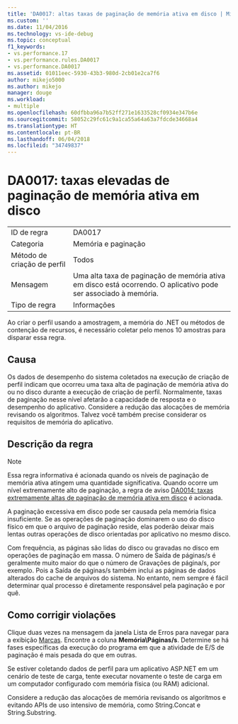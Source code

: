 ```yaml
---
title: 'DA0017: altas taxas de paginação de memória ativa em disco | Microsoft Docs'
ms.custom: ''
ms.date: 11/04/2016
ms.technology: vs-ide-debug
ms.topic: conceptual
f1_keywords:
- vs.performance.17
- vs.performance.rules.DA0017
- vs.performance.DA0017
ms.assetid: 01011eec-5930-43b3-980d-2cb01e2ca7f6
author: mikejo5000
ms.author: mikejo
manager: douge
ms.workload:
- multiple
ms.openlocfilehash: 60dfbba96a7b52ff271e1633528cf0934e347b6e
ms.sourcegitcommit: 58052c29fc61c9a1ca55a64a63a7fdcde34668a4
ms.translationtype: HT
ms.contentlocale: pt-BR
ms.lasthandoff: 06/04/2018
ms.locfileid: "34749837"
---
```

# <a name="da0017-high-rates-of-paging-active-memory-to-disk"></a>DA0017: taxas elevadas de paginação de memória ativa em disco
|||  
|-|-|  
|ID de regra|DA0017|  
|Categoria|Memória e paginação|  
|Método de criação de perfil|Todos|  
|Mensagem|Uma alta taxa de paginação de memória ativa em disco está ocorrendo. O aplicativo pode ser associado à memória.|  
|Tipo de regra|Informações|  
  
 Ao criar o perfil usando a amostragem, a memória do .NET ou métodos de contenção de recursos, é necessário coletar pelo menos 10 amostras para disparar essa regra.  
  
## <a name="cause"></a>Causa  
 Os dados de desempenho do sistema coletados na execução de criação de perfil indicam que ocorreu uma taxa alta de paginação de memória ativa do ou no disco durante a execução de criação de perfil. Normalmente, taxas de paginação nesse nível afetarão a capacidade de resposta e o desempenho do aplicativo. Considere a redução das alocações de memória revisando os algoritmos. Talvez você também precise considerar os requisitos de memória do aplicativo.  
  
## <a name="rule-description"></a>Descrição da regra  
  
> [!NOTE]
>  Essa regra informativa é acionada quando os níveis de paginação de memória ativa atingem uma quantidade significativa. Quando ocorre um nível extremamente alto de paginação, a regra de aviso [DA0014: taxas extremamente altas de paginação de memória ativa em disco](../profiling/da0014-extremely-high-rates-of-paging-active-memory-to-disk.md) é acionada.  
  
 A paginação excessiva em disco pode ser causada pela memória física insuficiente. Se as operações de paginação dominarem o uso do disco físico em que o arquivo de paginação reside, elas poderão deixar mais lentas outras operações de disco orientadas por aplicativo no mesmo disco.  
  
 Com frequência, as páginas são lidas do disco ou gravadas no disco em operações de paginação em massa. O número de Saída de páginas/s é geralmente muito maior do que o número de Gravações de página/s, por exemplo. Pois a Saída de páginas/s também inclui as páginas de dados alterados do cache de arquivos do sistema. No entanto, nem sempre é fácil determinar qual processo é diretamente responsável pela paginação e por quê.  
  
## <a name="how-to-fix-violations"></a>Como corrigir violações  
 Clique duas vezes na mensagem da janela Lista de Erros para navegar para a exibição [Marcas](../profiling/marks-view.md). Encontre a coluna **Memória\Páginas/s**. Determine se há fases específicas da execução do programa em que a atividade de E/S de paginação é mais pesada do que em outras.  
  
 Se estiver coletando dados de perfil para um aplicativo ASP.NET em um cenário de teste de carga, tente executar novamente o teste de carga em um computador configurado com memória física (ou RAM) adicional.  
  
 Considere a redução das alocações de memória revisando os algoritmos e evitando APIs de uso intensivo de memória, como String.Concat e String.Substring.